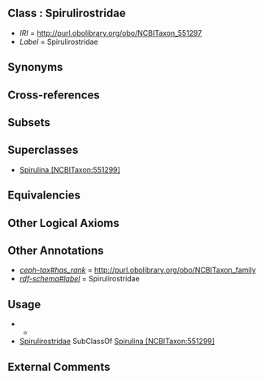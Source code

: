 
## Class : Spirulirostridae

 * *IRI* = http://purl.obolibrary.org/obo/NCBITaxon_551297
 * *Label* = Spirulirostridae

## Synonyms


## Cross-references


## Subsets


## Superclasses

 * [Spirulina [NCBITaxon:551299]](../../NCBITaxon/99/NCBITaxon_551299.md)

## Equivalencies


## Other Logical Axioms


## Other Annotations

 * *[ceph-tax#has_rank](../../ceph-tax#has/nk/ceph-tax#has_rank.md)* = http://purl.obolibrary.org/obo/NCBITaxon_family
 * *[rdf-schema#label](../../el/rdf-schema#label.md)* = Spirulirostridae

## Usage

 * -
 * [Spirulirostridae](../../NCBITaxon/97/NCBITaxon_551297.md) SubClassOf [Spirulina [NCBITaxon:551299]](../../NCBITaxon/99/NCBITaxon_551299.md)

## External Comments


